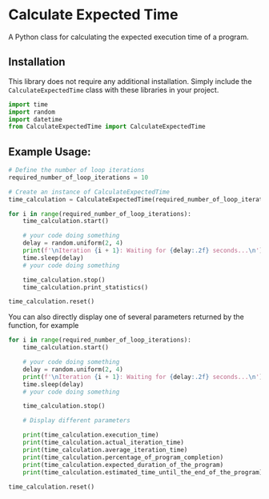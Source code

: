 # Calculate Expected Time

A Python class for calculating the expected execution time of a program.

## Installation

This library does not require any additional installation. Simply include the `CalculateExpectedTime`
class with these libraries in your project.

```python
import time
import random
import datetime
from CalculateExpectedTime import CalculateExpectedTime
```
## Example Usage:

```python
# Define the number of loop iterations
required_number_of_loop_iterations = 10

# Create an instance of CalculateExpectedTime
time_calculation = CalculateExpectedTime(required_number_of_loop_iterations)

for i in range(required_number_of_loop_iterations):
    time_calculation.start()

    # your code doing something
    delay = random.uniform(2, 4)
    print(f'\nIteration {i + 1}: Waiting for {delay:.2f} seconds...\n')
    time.sleep(delay)
    # your code doing something

    time_calculation.stop()
    time_calculation.print_statistics()

time_calculation.reset()
```

You can also directly display one of several parameters returned by the function, for example
```python
for i in range(required_number_of_loop_iterations):
    time_calculation.start()

    # your code doing something
    delay = random.uniform(2, 4)
    print(f'\nIteration {i + 1}: Waiting for {delay:.2f} seconds...\n')
    time.sleep(delay)
    # your code doing something

    time_calculation.stop()

    # Display different parameters

    print(time_calculation.execution_time)
    print(time_calculation.actual_iteration_time)
    print(time_calculation.average_iteration_time)
    print(time_calculation.percentage_of_program_completion)
    print(time_calculation.expected_duration_of_the_program)
    print(time_calculation.estimated_time_until_the_end_of_the_program)
    
time_calculation.reset()
```